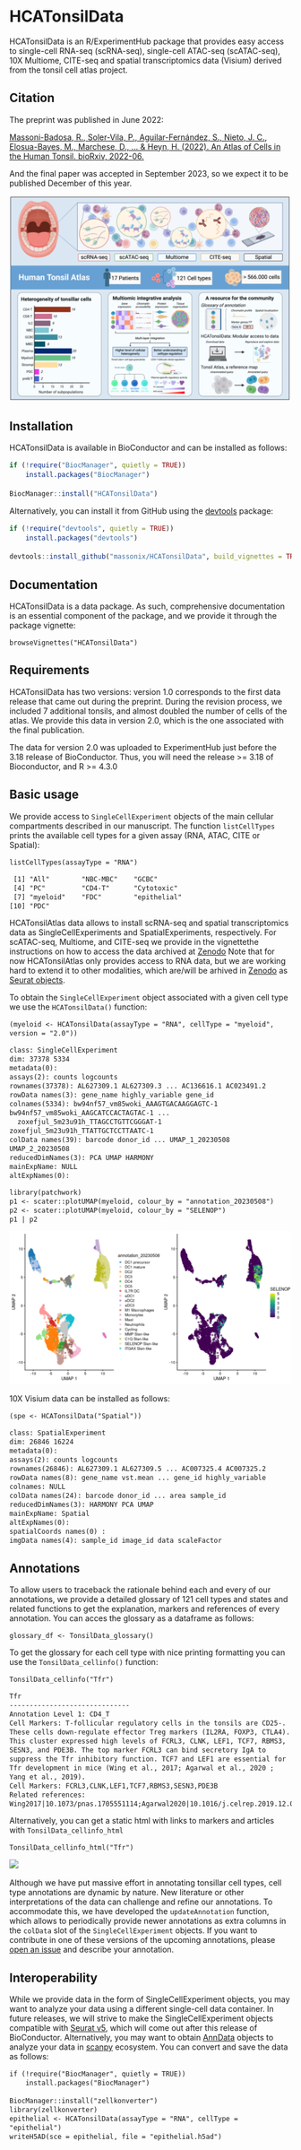 # HCATonsilData

HCATonsilData is an R/ExperimentHub package that provides easy access to
single-cell RNA-seq (scRNA-seq), single-cell ATAC-seq (scATAC-seq), 10X Multiome,
CITE-seq and spatial transcriptomics data (Visium) derived from the tonsil cell
atlas project.


## Citation

The preprint was published in June 2022:

[Massoni-Badosa, R., Soler-Vila, P., Aguilar-Fernández, S., Nieto, J. C., Elosua-Bayes, M., Marchese, D., ... & Heyn, H. (2022). An Atlas of Cells in the Human Tonsil. bioRxiv, 2022-06.](https://www.biorxiv.org/content/10.1101/2022.06.24.497299v1.abstract)

And the final paper was accepted in September 2023, so we expect it to be published
December of this year.

![](inst/images/graphical_abstract.png)



## Installation

HCATonsilData is available in BioConductor and can be installed as follows:

``` r
if (!require("BiocManager", quietly = TRUE))
    install.packages("BiocManager")

BiocManager::install("HCATonsilData")
```

Alternatively, you can install it from GitHub using the [devtools](https://github.com/hadley/devtools) package:

``` r
if (!require("devtools", quietly = TRUE))
    install.packages("devtools")

devtools::install_github("massonix/HCATonsilData", build_vignettes = TRUE)
```

## Documentation

HCATonsilData is a data package. As such, comprehensive documentation is an essential
component of the package, and we provide it through the package vignette:

``` {r}
browseVignettes("HCATonsilData")
```

## Requirements

HCATonsilData has two versions: version 1.0 corresponds to the first data
release that came out during the preprint. During the revision process, we
included 7 additional tonsils, and almost doubled the number of cells of the
atlas. We provide this data in version 2.0, which is the one associated with
the final publication.

The data for version 2.0 was uploaded to ExperimentHub just before the 3.18
release of BioConductor. Thus, you will need the release >= 3.18 of Bioconductor,
and R >= 4.3.0


## Basic usage

We provide access to `SingleCellExperiment` objects of the main cellular compartments
described in our manuscript. The function `listCellTypes` prints the available
cell types for a given assay (RNA, ATAC, CITE or Spatial):

``` {r}
listCellTypes(assayType = "RNA")
```
```
 [1] "All"        "NBC-MBC"    "GCBC"      
 [4] "PC"         "CD4-T"      "Cytotoxic" 
 [7] "myeloid"    "FDC"        "epithelial"
[10] "PDC" 
```

HCATonsilAtlas data allows to install scRNA-seq and spatial transcriptomics data
as SingleCellExperiments and SpatialExperiments, respectively. For scATAC-seq, 
Multiome, and CITE-seq we provide in the vignettethe instructions on how to access
the data archived at [Zenodo](https://zenodo.org/record/8373756) 
Note that for now HCATonsilAtlas only provides access to RNA data, but we are
working hard to extend it to other modalities, which are/will be arhived in 
[Zenodo](https://doi.org/10.5281/zenodo.6340174) as [Seurat objects](https://satijalab.org/seurat/).

To obtain the `SingleCellExperiment` object associated with a given cell type we use
the `HCATonsilData()` function:

``` {r}
(myeloid <- HCATonsilData(assayType = "RNA", cellType = "myeloid", version = "2.0"))
```
```
class: SingleCellExperiment 
dim: 37378 5334 
metadata(0):
assays(2): counts logcounts
rownames(37378): AL627309.1 AL627309.3 ... AC136616.1 AC023491.2
rowData names(3): gene_name highly_variable gene_id
colnames(5334): bw94nf57_vm85woki_AAAGTGACAAGGAGTC-1 bw94nf57_vm85woki_AAGCATCCACTAGTAC-1 ...
  zoxefjul_5m23u91h_TTAGCCTGTTCGGGAT-1 zoxefjul_5m23u91h_TTATTGCTCCTTAATC-1
colData names(39): barcode donor_id ... UMAP_1_20230508 UMAP_2_20230508
reducedDimNames(3): PCA UMAP HARMONY
mainExpName: NULL
altExpNames(0):
```
```{r}
library(patchwork)
p1 <- scater::plotUMAP(myeloid, colour_by = "annotation_20230508")
p2 <- scater::plotUMAP(myeloid, colour_by = "SELENOP")
p1 | p2
```
![](inst/images/umaps_myeloid.png)


10X Visium data can be installed as follows:

```{r}
(spe <- HCATonsilData("Spatial"))
```
```
class: SpatialExperiment 
dim: 26846 16224 
metadata(0):
assays(2): counts logcounts
rownames(26846): AL627309.1 AL627309.5 ... AC007325.4 AC007325.2
rowData names(8): gene_name vst.mean ... gene_id highly_variable
colnames: NULL
colData names(24): barcode donor_id ... area sample_id
reducedDimNames(3): HARMONY PCA UMAP
mainExpName: Spatial
altExpNames(0):
spatialCoords names(0) :
imgData names(4): sample_id image_id data scaleFactor
```

## Annotations

To allow users to traceback the rationale behind each and every of our annotations,
we provide a detailed glossary of 121 cell types and states and related functions
to get the explanation, markers and references of every annotation. You can acces
the glossary as a dataframe as follows:


```{r}
glossary_df <- TonsilData_glossary()
```

To get the glossary for each cell type with nice printing formatting you can use
the `TonsilData_cellinfo()` function:

```{r}
TonsilData_cellinfo("Tfr")
```
```
Tfr
------------------------------
Annotation Level 1: CD4_T
Cell Markers: T-follicular regulatory cells in the tonsils are CD25-. These cells down-regulate effector Treg markers (IL2RA, FOXP3, CTLA4). This cluster expressed high levels of FCRL3, CLNK, LEF1, TCF7, RBMS3, SESN3, and PDE3B. The top marker FCRL3 can bind secretory IgA to suppress the Tfr inhibitory function. TCF7 and LEF1 are essential for Tfr development in mice (Wing et al., 2017; Agarwal et al., 2020 ; Yang et al., 2019).
Cell Markers: FCRL3,CLNK,LEF1,TCF7,RBMS3,SESN3,PDE3B
Related references: Wing2017|10.1073/pnas.1705551114;Agarwal2020|10.1016/j.celrep.2019.12.099;Yang2019|10.1016/j.celrep.2019.05.061
```

Alternatively, you can get a static html with links to markers and articles with
`TonsilData_cellinfo_html`

```
TonsilData_cellinfo_html("Tfr")
```

![](HCATonsilData/vignettes/tfr_glossary.png)

Although we have put massive effort in annotating tonsillar cell types, cell type
annotations are dynamic by nature. New literature or other interpretations of the
data can challenge and refine our annotations. To accommodate this, we have developed
the `updateAnnotation` function, which allows to periodically provide newer
annotations as extra columns in the `colData` slot of the `SingleCellExperiment`
objects. If you want to contribute in one of these versions of the upcoming annotations,
please [open an issue](https://github.com/massonix/HCATonsilData/issues/new) and
describe your annotation.



## Interoperability

While we provide data in the form of SingleCellExperiment objects, you may want to
analyze your data using a different single-cell data container. In future releases,
we will strive to make the SingleCellExperiment objects compatible with [Seurat v5](https://github.com/satijalab/seurat),
which will come out after this release of BioConductor. Alternatively, you may
want to obtain [AnnData](https://anndata.readthedocs.io/en/latest/) objects to analyze your data in [scanpy](https://scanpy.readthedocs.io/en/stable/installation.html) ecosystem. You
can convert and save the data as follows:

```{r}
if (!require("BiocManager", quietly = TRUE))
    install.packages("BiocManager")

BiocManager::install("zellkonverter")
library(zellkonverter)
epithelial <- HCATonsilData(assayType = "RNA", cellType = "epithelial")
writeH5AD(sce = epithelial, file = "epithelial.h5ad")
```


